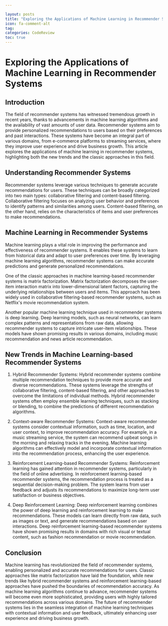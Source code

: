 ```yaml
---

layout: posts
title: "Exploring the Applications of Machine Learning in Recommender Systems"
icon: fa-comment-alt
tag:      
categories: CodeReview
toc: true
---
```




# Exploring the Applications of Machine Learning in Recommender Systems

## Introduction

The field of recommender systems has witnessed tremendous growth in recent years, thanks to advancements in machine learning algorithms and the availability of vast amounts of user data. Recommender systems aim to provide personalized recommendations to users based on their preferences and past interactions. These systems have become an integral part of various domains, from e-commerce platforms to streaming services, where they improve user experience and drive business growth. This article explores the applications of machine learning in recommender systems, highlighting both the new trends and the classic approaches in this field.

## Understanding Recommender Systems

Recommender systems leverage various techniques to generate accurate recommendations for users. These techniques can be broadly categorized into two main types: collaborative filtering and content-based filtering. Collaborative filtering focuses on analyzing user behavior and preferences to identify patterns and similarities among users. Content-based filtering, on the other hand, relies on the characteristics of items and user preferences to make recommendations.

## Machine Learning in Recommender Systems

Machine learning plays a vital role in improving the performance and effectiveness of recommender systems. It enables these systems to learn from historical data and adapt to user preferences over time. By leveraging machine learning algorithms, recommender systems can make accurate predictions and generate personalized recommendations.

One of the classic approaches in machine learning-based recommender systems is matrix factorization. Matrix factorization decomposes the user-item interaction matrix into lower-dimensional latent factors, capturing the underlying relationships between users and items. This approach has been widely used in collaborative filtering-based recommender systems, such as Netflix's movie recommendation system.

Another popular machine learning technique used in recommender systems is deep learning. Deep learning models, such as neural networks, can learn complex patterns and representations from raw data, allowing recommender systems to capture intricate user-item relationships. These models have shown promising results in various domains, including music recommendation and news article recommendation.

## New Trends in Machine Learning-based Recommender Systems

1. Hybrid Recommender Systems: Hybrid recommender systems combine multiple recommendation techniques to provide more accurate and diverse recommendations. These systems leverage the strengths of collaborative filtering, content-based filtering, and other approaches to overcome the limitations of individual methods. Hybrid recommender systems often employ ensemble learning techniques, such as stacking or blending, to combine the predictions of different recommendation algorithms.

2. Context-aware Recommender Systems: Context-aware recommender systems consider contextual information, such as time, location, and user context, to improve recommendation accuracy. For example, in a music streaming service, the system can recommend upbeat songs in the morning and relaxing tracks in the evening. Machine learning algorithms can effectively model and incorporate contextual information into the recommendation process, enhancing the user experience.

3. Reinforcement Learning-based Recommender Systems: Reinforcement learning has gained attention in recommender systems, particularly in the field of online advertising. In reinforcement learning-based recommender systems, the recommendation process is treated as a sequential decision-making problem. The system learns from user feedback and adjusts its recommendations to maximize long-term user satisfaction or business objectives.

4. Deep Reinforcement Learning: Deep reinforcement learning combines the power of deep learning and reinforcement learning to make recommendations. These models can learn directly from raw data, such as images or text, and generate recommendations based on user interactions. Deep reinforcement learning-based recommender systems have shown promising results in domains with rich visual or textual content, such as fashion recommendation or movie recommendation.

## Conclusion

Machine learning has revolutionized the field of recommender systems, enabling personalized and accurate recommendations for users. Classic approaches like matrix factorization have laid the foundation, while new trends like hybrid recommender systems and reinforcement learning-based approaches have pushed the boundaries of recommendation accuracy. As machine learning algorithms continue to advance, recommender systems will become even more sophisticated, providing users with highly tailored recommendations across various domains. The future of recommender systems lies in the seamless integration of machine learning techniques with contextual information and user feedback, ultimately enhancing user experience and driving business growth.